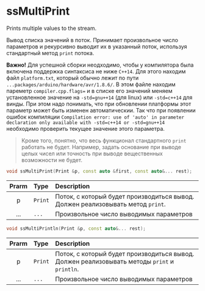 # ssMultiPrint
Prints multiple values to the stream.


Вывод списка значений в поток. 
Принимает произвольное число параметров и рекурсивно выводит их в указанный поток,
используя стандартный метод `print` потока. 

**Важно!** Для успешной сборки неодходимо, чтобы у компилятора была включена поддержка 
синтаксиса не ниже `C++14`. Для этого находим файл `platform.txt`, который обычно
лежит по пути `...packages/arduino/hardware/avr/1.8.6/`. В этом файле находим пареметр
`compiler.cpp.flags=` и в списке его значений меняем установленное значение на 
`-std=gnu++14` (для linux) или `-std=c++14` для винды. При этом надо понимать, что
при обновлении платформы этот параметр может быть изменен автоматическии. Так что при 
появлении ошибок компиляции `Compilation error: use of 'auto' in parameter declaration only available with -std=c++14 or -std=gnu++14`
необходимо проверить текущее значение этого параметра.

> Кроме того, понятно, что весь функционал стандартного `print` работать не будет.
Например, задать основание при выводе целых чисел или точность при выводе вещественных
возможности не будет. 


```cpp
void ssMultiPrint(Print &p, const auto &first, const auto&... rest);
```

|Prarm|Type|Description|
|:---:|:---|:---|
|p|`Print`|Поток, с который будет производиться вывод. Должен реализовывать метод `print`.|
|...|`...`|Произвольное число выводимых параметров|


```cpp
void ssMultiPrintln(Print &p, const auto&... rest);
```

|Prarm|Type|Description|
|:---:|:---|:---|
|p|`Print`|Поток, с который будет производиться вывод. Должен реализовывать методы `print` и `println`.|
|...|`...`|Произвольное число выводимых параметров|
